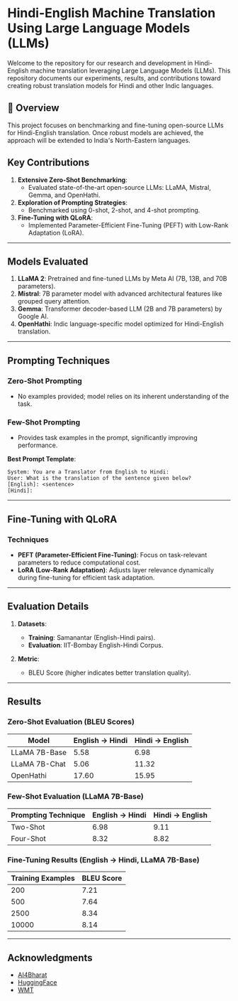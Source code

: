 # Hindi-English Machine Translation Using Large Language Models (LLMs)

Welcome to the repository for our research and development in Hindi-English machine translation leveraging Large Language Models (LLMs). This repository documents our experiments, results, and contributions toward creating robust translation models for Hindi and other Indic languages.

## 📑 **Overview**

This project focuses on benchmarking and fine-tuning open-source LLMs for Hindi-English translation. Once robust models are achieved, the approach will be extended to India's North-Eastern languages.

## **Key Contributions**

1. **Extensive Zero-Shot Benchmarking**:
   - Evaluated state-of-the-art open-source LLMs: LLaMA, Mistral, Gemma, and OpenHathi.
2. **Exploration of Prompting Strategies**:
   - Benchmarked using 0-shot, 2-shot, and 4-shot prompting.
3. **Fine-Tuning with QLoRA**:
   - Implemented Parameter-Efficient Fine-Tuning (PEFT) with Low-Rank Adaptation (LoRA).

---

## **Models Evaluated**

1. **LLaMA 2**: Pretrained and fine-tuned LLMs by Meta AI (7B, 13B, and 70B parameters).
2. **Mistral**: 7B parameter model with advanced architectural features like grouped query attention.
3. **Gemma**: Transformer decoder-based LLM (2B and 7B parameters) by Google AI.
4. **OpenHathi**: Indic language-specific model optimized for Hindi-English translation.

---

## **Prompting Techniques**

### Zero-Shot Prompting
- No examples provided; model relies on its inherent understanding of the task.

### Few-Shot Prompting
- Provides task examples in the prompt, significantly improving performance.

**Best Prompt Template**:
```text
System: You are a Translator from English to Hindi:
User: What is the translation of the sentence given below?
[English]: <sentence>
[Hindi]:
```
---

## **Fine-Tuning with QLoRA**

### Techniques
- **PEFT (Parameter-Efficient Fine-Tuning)**: Focus on task-relevant parameters to reduce computational cost.
- **LoRA (Low-Rank Adaptation)**: Adjusts layer relevance dynamically during fine-tuning for efficient task adaptation.

---

## **Evaluation Details**

1. **Datasets**:
   - **Training**: Samanantar (English-Hindi pairs).
   - **Evaluation**: IIT-Bombay English-Hindi Corpus.

2. **Metric**:
   - BLEU Score (higher indicates better translation quality).
---

## **Results**

### Zero-Shot Evaluation (BLEU Scores)
| Model        | English → Hindi | Hindi → English |
|--------------|-----------------|-----------------|
| LLaMA 7B-Base | 5.58           | 6.98           |
| LLaMA 7B-Chat | 5.06           | 11.32          |
| OpenHathi     | 17.60          | 15.95          |

### Few-Shot Evaluation (LLaMA 7B-Base)
| Prompting Technique | English → Hindi | Hindi → English |
|----------------------|-----------------|-----------------|
| Two-Shot            | 6.98            | 9.11            |
| Four-Shot           | 8.32            | 8.82            |

### Fine-Tuning Results (English → Hindi, LLaMA 7B-Base)
| Training Examples | BLEU Score |
|--------------------|------------|
| 200                | 7.21       |
| 500                | 7.64       |
| 2500               | 8.34       |
| 10000              | 8.14       |

---

## **Acknowledgments**

- [AI4Bharat](https://ai4bharat.org/)
- [HuggingFace](https://huggingface.co/)
- [WMT](https://www.statmt.org/wmt23/)
